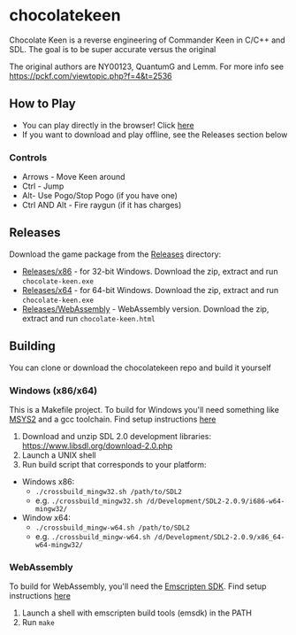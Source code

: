 # chocolatekeen
Chocolate Keen is a reverse engineering of Commander Keen in C/C++ and SDL. The goal is to be super accurate versus the original

The original authors are NY00123, QuantumG and Lemm. For more info see https://pckf.com/viewtopic.php?f=4&t=2536

## How to Play
* You can play directly in the browser! Click <a href="http://www.jamesfmackenzie.com/chocolatekeen">here</a>
* If you want to download and play offline, see the Releases section below  

### Controls
* Arrows - Move Keen around
* Ctrl - Jump
* Alt- Use Pogo/Stop Pogo (if you have one)
* Ctrl AND Alt - Fire raygun (if it has charges)

## Releases
Download the game package from the <a href="https://github.com/jamesfmackenzie/chocolatekeen/tree/master/Releases">Releases</a> directory:

* <a href="https://github.com/jamesfmackenzie/chocolatekeen/tree/master/Releases/x86">Releases/x86</a> - for 32-bit Windows. Download the zip, extract and run `chocolate-keen.exe`
* <a href="https://github.com/jamesfmackenzie/chocolatekeen/tree/master/Releases/x64">Releases/x64</a> - for 64-bit Windows. Download the zip, extract and run `chocolate-keen.exe`
* <a href="https://github.com/jamesfmackenzie/chocolatekeen/tree/master/Releases/WebAssembly">Releases/WebAssembly</a> - WebAssembly version. Download the zip, extract and run `chocolate-keen.html`

## Building
You can clone or download the chocolatekeen repo and build it yourself

### Windows (x86/x64)
This is a Makefile project. To build for Windows you'll need something like <a href="https://www.msys2.org/" target="_blank">MSYS2</a> and a gcc toolchain. Find setup instructions <a href="https://www.math.ucla.edu/~wotaoyin/windows_coding.html" target="_blank">here</a>

1. Download and unzip SDL 2.0 development libraries: https://www.libsdl.org/download-2.0.php
2. Launch a UNIX shell
3. Run build script that corresponds to your platform:
* Windows x86:
  * `./crossbuild_mingw32.sh /path/to/SDL2`
  * e.g. `./crossbuild_mingw32.sh /d/Development/SDL2-2.0.9/i686-w64-mingw32/`
* Window x64:
  * `./crossbuild_mingw-w64.sh /path/to/SDL2`
  * e.g. `./crossbuild_mingw-w64.sh /d/Development/SDL2-2.0.9/x86_64-w64-mingw32/`

### WebAssembly
To build for WebAssembly, you'll need the <a href="https://github.com/emscripten-core/emsdk" target="_blank">Emscripten SDK</a>. Find setup instructions <a href="https://emscripten.org/docs/getting_started/downloads.html" target="_blank">here</a>

1. Launch a shell with emscripten build tools (emsdk) in the PATH
2. Run `make`

